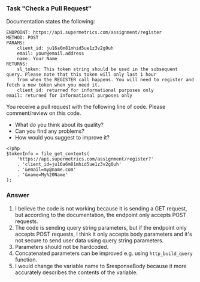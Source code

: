 ### Task "Check a Pull Request"
Documentation states the following:
```
ENDPOINT: https://api.supermetrics.com/assignment/register
METHOD: POST
PARAMS:
    client_id: ju16a6m81mhid5ue1z3v2g0uh
    email: your@email.address
    name: Your Name
RETURNS:
    sl_token: This token string should be used in the subsequent query. Please note that this token will only last 1 hour
    from when the REGISTER call happens. You will need to register and fetch a new token when you need it.
    client_id: returned for informational purposes only
email: returned for informational purposes only
```
You receive a pull request with the following line of code. Please comment/review on this code.

- What do you think about its quality?
- Can you find any problems?
- How would you suggest to improve it?

```
<?php
$tokenInfo = file_get_contents(
    'https://api.supermetrics.com/assignment/register?'
    . 'client_id=ju16a6m81mhid5ue1z3v2g0uh'
    . '&email=my@name.com'
    . '&name=My%20Name'
);
```

### Answer
1. I believe the code is not working because it is sending a GET request, but according to the documentation, the endpoint only accepts POST requests.
2. The code is sending query string parameters, but if the endpoint only accepts POST requests, I think it only accepts body parameters and it's not secure to send user data using query string parameters.
3. Parameters should not be hardcoded.
4. Concatenated parameters can be improved e.g. using `http_build_query` function.
5. I would change the variable name to $responseBody because it more accurately describes the contents of the variable.
